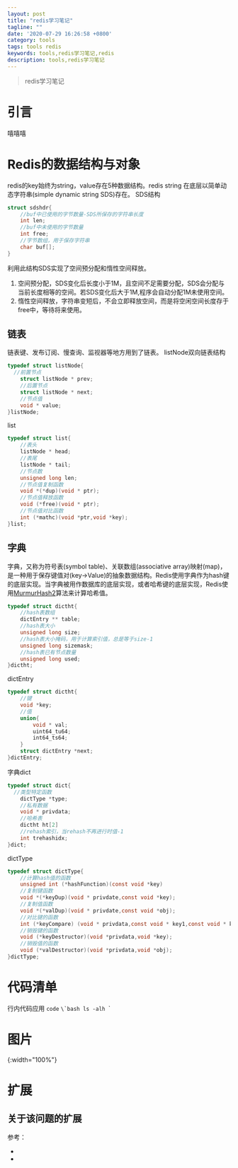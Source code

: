 ```yaml
---
layout: post
title: "redis学习笔记"
tagline: ""
date: '2020-07-29 16:26:58 +0800'
category: tools
tags: tools redis
keywords: tools,redis学习笔记,redis
description: tools,redis学习笔记
---
```

> redis学习笔记
# 引言
嘻嘻嘻

# Redis的数据结构与对象
redis的key始终为string，value存在5种数据结构。redis string 在底层以简单动态字符串(simple dynamic string SDS)存在。
SDS结构
```c
struct sdshdr{
	//buf中已使用的字节数量-SDS所保存的字符串长度
	int len;
	//buf中未使用的字节数量
	int free;
	//字节数组，用于保存字符串
	char buf[];
}
```
利用此结构SDS实现了空间预分配和惰性空间释放。
1. 空间预分配，SDS变化后长度小于1M，且空间不足需要分配，SDS会分配与当前长度相等的空间。若SDS变化后大于1M,程序会自动分配1M未使用空间。
2. 惰性空间释放，字符串变短后，不会立即释放空间，而是将空闲空间长度存于free中，等待将来使用。
## 链表
链表键、发布订阅、慢查询、监视器等地方用到了链表。
listNode双向链表结构
```c
typedef struct listNode{
  //前置节点
	struct listNode * prev;
	//后置节点
	struct listNode * next;
	//节点值
	void * value;
}listNode;
```
list
```c
typedef struct list{
	//表头
	listNode * head;
	//表尾
	listNode * tail;
	//节点数
	unsigned long len;
	//节点值复制函数
	void *(*dup)(void * ptr);
	//节点值释放函数
	void (*free)(void * ptr);
	//节点值对比函数
	int (*mathc)(void *ptr,void *key);
}list;
```
## 字典
字典，又称为符号表(symbol table)、关联数组(associative array)映射(map)，是一种用于保存键值对(key->Value)的抽象数据结构。Redis使用字典作为hash键的底层实现。当字典被用作数据库的底层实现，或者哈希键的底层实现，Redis使用[MurmurHash2](http://code.google.com/p/smhasher)算法来计算哈希值。
```c
typedef struct dictht{
	//hash表数组
	dictEntry ** table;
	//hash表大小
	unsigned long size;
	//hash表大小掩码，用于计算索引值，总是等于size-1
	unsigned long sizemask;
	//hash表已有节点数量
	unsigned long used;
}dictht;
```
dictEntry
```c
typedef struct dictht{
	//键
	void *key;
	//值
	union{
		void * val;
		uint64_tu64;
		int64_ts64;
	}
	struct dictEntry *next;
}dictEntry;
```
字典dict
```c
typedef struct dict{
  //类型特定函数
	dictType *type;
	//私有数据
	void * privdata;
	//哈希表
	dictht ht[2]
	//rehash索引，当rehash不再进行时值-1
	int trehashidx;
}dict;
```
dictType
```c
typedef struct dictType{
	//计算hash值的函数
	unsigned int (*hashFunction)(const void *key)
	//复制键函数
	void *(*keyDup)(void * privdate,const void *key);
	//复制值函数
	void *(*valDup)(void * privdate,const void *obj);
	//对比键的函数
	int (*keyCompare) (void * privdata,const void * key1,const void * key2);
	//销毁键的函数
	void (*keyDestructor)(void *privdata,void *key);
	//销毁值的函数
	void (*valDestructor)(void *privdata,void *obj);
}dictType;
```




# 代码清单
行内代码应用 `code`
``\`bash
ls -alh
``\`

# 图片
![](){:width="100%"}
# 扩展
关于该问题的扩展
---
参考：
- []()
- []()
